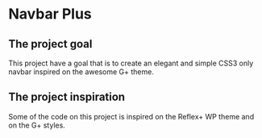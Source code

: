 Navbar Plus
====================


The project goal
---------------------

This project have a goal that is to create an elegant and simple CSS3 only navbar inspired on the awesome G+ theme.


The project inspiration
---------------------

Some of the code on this project is inspired on the Reflex+ WP theme and on the G+ styles.